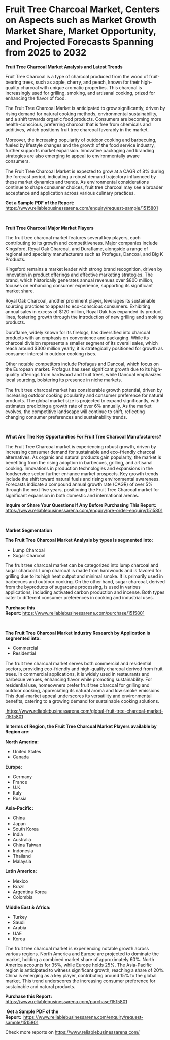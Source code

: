 <p><h1>Fruit Tree Charcoal Market, Centers on Aspects such as Market Growth Market Share, Market Opportunity, and Projected Forecasts Spanning from 2025 to 2032</h1></p><p><strong>Fruit Tree Charcoal Market Analysis and Latest Trends</strong></p>
<p><p>Fruit Tree Charcoal is a type of charcoal produced from the wood of fruit-bearing trees, such as apple, cherry, and peach, known for their high-quality charcoal with unique aromatic properties. This charcoal is increasingly used for grilling, smoking, and artisanal cooking, prized for enhancing the flavor of food.</p><p>The Fruit Tree Charcoal Market is anticipated to grow significantly, driven by rising demand for natural cooking methods, environmental sustainability, and a shift towards organic food products. Consumers are becoming more health-conscious, preferring charcoal that is free from chemicals and additives, which positions fruit tree charcoal favorably in the market.</p><p>Moreover, the increasing popularity of outdoor cooking and barbecuing, fueled by lifestyle changes and the growth of the food service industry, further supports market expansion. Innovative packaging and branding strategies are also emerging to appeal to environmentally aware consumers. </p><p>The Fruit Tree Charcoal Market is expected to grow at a CAGR of 8% during the forecast period, indicating a robust demand trajectory influenced by these market dynamics and trends. As environmental considerations continue to shape consumer choices, fruit tree charcoal may see a broader acceptance and application across various culinary practices.</p></p>
<p><strong>Get a Sample PDF of the Report:&nbsp;</strong> <a href="https://www.reliablebusinessarena.com/enquiry/request-sample/1515801?utm_campaign=1841&utm_medium=2&utm_source=Github&utm_content=ia&utm_term=18012025&utm_id=fruit-tree-charcoal">https://www.reliablebusinessarena.com/enquiry/request-sample/1515801</a></p>
<p>&nbsp;</p>
<p><strong>Fruit Tree Charcoal Major Market Players</strong></p>
<p><p>The fruit tree charcoal market features several key players, each contributing to its growth and competitiveness. Major companies include Kingsford, Royal Oak Charcoal, and Duraflame, alongside a range of regional and specialty manufacturers such as Profagus, Dancoal, and Big K Products.</p><p>Kingsford remains a market leader with strong brand recognition, driven by innovation in product offerings and effective marketing strategies. The brand, which historically generates annual revenues over $800 million, focuses on enhancing consumer experience, supporting its significant market share.</p><p>Royal Oak Charcoal, another prominent player, leverages its sustainable sourcing practices to appeal to eco-conscious consumers. Exhibiting annual sales in excess of $120 million, Royal Oak has expanded its product lines, fostering growth through the introduction of new grilling and smoking products. </p><p>Duraflame, widely known for its firelogs, has diversified into charcoal products with an emphasis on convenience and packaging. While its charcoal division represents a smaller segment of its overall sales, which reach around $300 million yearly, it is strategically positioned for growth as consumer interest in outdoor cooking rises.</p><p>Other notable competitors include Profagus and Dancoal, which focus on the European market. Profagus has seen significant growth due to its high-quality offerings from hardwood and fruit trees, while Dancoal emphasizes local sourcing, bolstering its presence in niche markets.</p><p>The fruit tree charcoal market has considerable growth potential, driven by increasing outdoor cooking popularity and consumer preference for natural products. The global market size is projected to expand significantly, with estimates predicting a growth rate of over 6% annually. As the market evolves, the competitive landscape will continue to shift, reflecting changing consumer preferences and sustainability trends.</p></p>
<p>&nbsp;</p>
<p><strong>What Are The Key Opportunities For Fruit Tree Charcoal Manufacturers?</strong></p>
<p><p>The Fruit Tree Charcoal market is experiencing robust growth, driven by increasing consumer demand for sustainable and eco-friendly charcoal alternatives. As organic and natural products gain popularity, the market is benefiting from the rising adoption in barbecues, grilling, and artisanal cooking. Innovations in production technologies and expansions in the foodservice sector further enhance market prospects. Key growth trends include the shift toward natural fuels and rising environmental awareness. Forecasts indicate a compound annual growth rate (CAGR) of over 5% through the next five years, positioning the Fruit Tree Charcoal market for significant expansion in both domestic and international arenas.</p></p>
<p><strong>Inquire or Share Your Questions If Any Before Purchasing This Report:</strong> <a href="https://www.reliablebusinessarena.com/enquiry/pre-order-enquiry/1515801?utm_campaign=1841&utm_medium=2&utm_source=Github&utm_content=ia&utm_term=18012025&utm_id=fruit-tree-charcoal">https://www.reliablebusinessarena.com/enquiry/pre-order-enquiry/1515801</a></p>
<p>&nbsp;</p>
<p><strong>Market Segmentation</strong></p>
<p><strong>The Fruit Tree Charcoal Market Analysis by types is segmented into:</strong></p>
<p><ul><li>Lump Charcoal</li><li>Sugar Charcoal</li></ul></p>
<p><p>The fruit tree charcoal market can be categorized into lump charcoal and sugar charcoal. Lump charcoal is made from hardwoods and is favored for grilling due to its high heat output and minimal smoke. It is primarily used in barbecues and outdoor cooking. On the other hand, sugar charcoal, derived from the byproducts of sugarcane processing, is used in various applications, including activated carbon production and incense. Both types cater to different consumer preferences in cooking and industrial uses.</p></p>
<p><strong>Purchase this Report:&nbsp;</strong><a href="https://www.reliablebusinessarena.com/purchase/1515801?utm_campaign=1841&utm_medium=2&utm_source=Github&utm_content=ia&utm_term=18012025&utm_id=fruit-tree-charcoal">https://www.reliablebusinessarena.com/purchase/1515801</a></p>
<p>&nbsp;</p>
<p><strong>The Fruit Tree Charcoal Market Industry Research by Application is segmented into:</strong></p>
<p><ul><li>Commercial</li><li>Residential</li></ul></p>
<p><p>The fruit tree charcoal market serves both commercial and residential sectors, providing eco-friendly and high-quality charcoal derived from fruit trees. In commercial applications, it is widely used in restaurants and barbecue venues, enhancing flavor while promoting sustainability. For residential use, homeowners prefer fruit tree charcoal for grilling and outdoor cooking, appreciating its natural aroma and low smoke emissions. This dual-market appeal underscores its versatility and environmental benefits, catering to a growing demand for sustainable cooking solutions.</p></p>
<p><a href="https://www.reliablebusinessarena.com/global-fruit-tree-charcoal-market-r1515801?utm_campaign=1841&utm_medium=2&utm_source=Github&utm_content=ia&utm_term=18012025&utm_id=fruit-tree-charcoal">&nbsp;https://www.reliablebusinessarena.com/global-fruit-tree-charcoal-market-r1515801</a></p>
<p><strong>In terms of Region, the Fruit Tree Charcoal Market Players available by Region are:</strong></p>
<p>
    <p> <strong> North America: </strong>
        <ul>
            <li>United States</li>
            <li>Canada</li>
        </ul>
        </p> 
    <p> <strong> Europe: </strong>
        <ul>
            <li>Germany</li>
            <li>France</li>
            <li>U.K.</li>
            <li>Italy</li>
            <li>Russia</li>
        </ul>
        </p> 
    <p> <strong> Asia-Pacific: </strong>
        <ul>
            <li>China</li>
            <li>Japan</li>
            <li>South Korea</li>
            <li>India</li>
            <li>Australia</li>
            <li>China Taiwan</li>
            <li>Indonesia</li>
            <li>Thailand</li>
            <li>Malaysia</li>
        </ul>
        </p> 
    <p> <strong> Latin America: </strong>
        <ul>
            <li>Mexico</li>
            <li>Brazil</li>
            <li>Argentina Korea</li>
            <li>Colombia</li>
        </ul>
        </p> 
    <p> <strong> Middle East & Africa: </strong>
        <ul>
            <li>Turkey</li>
            <li>Saudi</li>
            <li>Arabia</li>
            <li>UAE</li>
            <li>Korea</li>
        </ul>
    </p>
    </p>
<p><p>The fruit tree charcoal market is experiencing notable growth across various regions. North America and Europe are projected to dominate the market, holding a combined market share of approximately 60%. North America accounts for 35%, while Europe holds 25%. The Asia-Pacific region is anticipated to witness significant growth, reaching a share of 20%. China is emerging as a key player, contributing around 15% to the global market. This trend underscores the increasing consumer preference for sustainable and natural products.</p></p>
<p><strong>Purchase this Report: </strong><a href="https://www.reliablebusinessarena.com/purchase/1515801?utm_campaign=1841&utm_medium=2&utm_source=Github&utm_content=ia&utm_term=18012025&utm_id=fruit-tree-charcoal">https://www.reliablebusinessarena.com/purchase/1515801</a></p>
<p>&nbsp;<strong>Get a Sample PDF of the Report:&nbsp;&nbsp;</strong><a href="https://www.reliablebusinessarena.com/enquiry/request-sample/1515801?utm_campaign=1841&utm_medium=2&utm_source=Github&utm_content=ia&utm_term=18012025&utm_id=fruit-tree-charcoal">https://www.reliablebusinessarena.com/enquiry/request-sample/1515801</a></p>
<p><strong></strong></p>
<p>Check more reports on <a href="https://www.reliablebusinessarena.com/?utm_campaign=1841&utm_medium=2&utm_source=Github&utm_content=ia&utm_term=18012025&utm_id=fruit-tree-charcoal">https://www.reliablebusinessarena.com/</a></p>